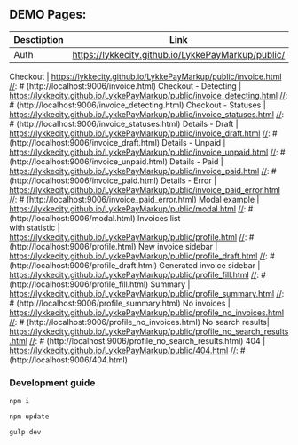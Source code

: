 ## DEMO Pages:

Desctiption | Link
----------- | ----
Auth        | https://lykkecity.github.io/LykkePayMarkup/public/
[//]: # (http://localhost:9006)
Checkout    | https://lykkecity.github.io/LykkePayMarkup/public/invoice.html
[//]: # (http://localhost:9006/invoice.html)
Checkout - Detecting | https://lykkecity.github.io/LykkePayMarkup/public/invoice_detecting.html
[//]: # (http://localhost:9006/invoice_detecting.html)
Checkout - Statuses | https://lykkecity.github.io/LykkePayMarkup/public/invoice_statuses.html
[//]: # (http://localhost:9006/invoice_statuses.html)
Details - Draft | https://lykkecity.github.io/LykkePayMarkup/public/invoice_draft.html
[//]: # (http://localhost:9006/invoice_draft.html)
Details - Unpaid | https://lykkecity.github.io/LykkePayMarkup/public/invoice_unpaid.html
[//]: # (http://localhost:9006/invoice_unpaid.html)
Details - Paid | https://lykkecity.github.io/LykkePayMarkup/public/invoice_paid.html
[//]: # (http://localhost:9006/invoice_paid.html)
Details - Error | https://lykkecity.github.io/LykkePayMarkup/public/invoice_paid_error.html
[//]: # (http://localhost:9006/invoice_paid_error.html)
Modal example | https://lykkecity.github.io/LykkePayMarkup/public/modal.html
[//]: # (http://localhost:9006/modal.html)
Invoices list <br>with statistic | https://lykkecity.github.io/LykkePayMarkup/public/profile.html
[//]: # (http://localhost:9006/profile.html)
New invoice sidebar | https://lykkecity.github.io/LykkePayMarkup/public/profile_draft.html
[//]: # (http://localhost:9006/profile_draft.html)
Generated invoice sidebar | https://lykkecity.github.io/LykkePayMarkup/public/profile_fill.html
[//]: # (http://localhost:9006/profile_fill.html)
Summary | https://lykkecity.github.io/LykkePayMarkup/public/profile_summary.html
[//]: # (http://localhost:9006/profile_summary.html)
No invoices | https://lykkecity.github.io/LykkePayMarkup/public/profile_no_invoices.html
[//]: # (http://localhost:9006/profile_no_invoices.html)
No search results| https://lykkecity.github.io/LykkePayMarkup/public/profile_no_search_results.html
[//]: # (http://localhost:9006/profile_no_search_results.html)
404 | https://lykkecity.github.io/LykkePayMarkup/public/404.html
[//]: # (http://localhost:9006/404.html)

### Development guide

`npm i`

`npm update`

`gulp dev`









